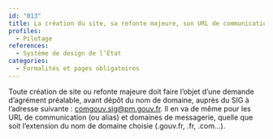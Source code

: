 ```yaml
---
id: "013"
title: La création du site, sa refonte majeure, son URL de communication et ses domaines de messagerie ont fait l’objet d’une demande d’agrément auprès du service d’information du Gouvernement (SIG)
profiles:
  - Pilotage
references:
  - Système de design de l’État
categories:
  - Formalités et pages obligatoires
---
```


Toute création de site ou refonte majeure doit faire l’objet d’une demande d’agrément préalable, avant dépôt du nom de domaine, auprès du SIG à l’adresse suivante : comgouv.sig@pm.gouv.fr. Il en va de même pour les URL de communication (ou alias) et domaines de messagerie, quelle que soit l’extension du nom de domaine choisie (.gouv.fr, .fr, .com…).


